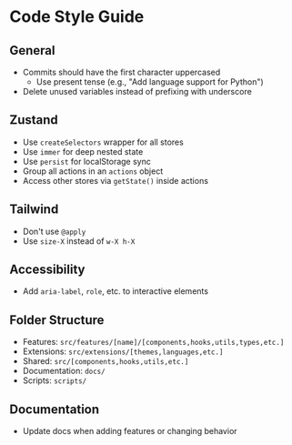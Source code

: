 # Code Style Guide

## General

- Commits should have the first character uppercased
  - Use present tense (e.g., "Add language support for Python")
- Delete unused variables instead of prefixing with underscore

## Zustand

- Use `createSelectors` wrapper for all stores
- Use `immer` for deep nested state
- Use `persist` for localStorage sync
- Group all actions in an `actions` object
- Access other stores via `getState()` inside actions

## Tailwind

- Don't use `@apply`
- Use `size-X` instead of `w-X h-X`

## Accessibility

- Add `aria-label`, `role`, etc. to interactive elements

## Folder Structure

- Features: `src/features/[name]/[components,hooks,utils,types,etc.]`
- Extensions: `src/extensions/[themes,languages,etc.]`
- Shared: `src/[components,hooks,utils,etc.]`
- Documentation: `docs/`
- Scripts: `scripts/`

## Documentation

- Update docs when adding features or changing behavior
